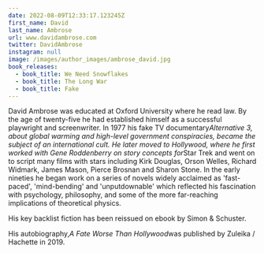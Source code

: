 ```yaml
---
date: 2022-08-09T12:33:17.123245Z
first_name: David
last_name: Ambrose
url: www.davidambrose.com
twitter: DavidAmbrose
instagram: null
image: /images/author_images/ambrose_david.jpg
book_releases:
  - book_title: We Need Snowflakes
  - book_title: The Long War
  - book_title: Fake
---
```

David Ambrose was educated at Oxford University where he read law. By the age of twenty-five he had established himself as a successful playwright and screenwriter. In 1977 his fake TV documentary*Alternative 3, about global warming and high-level government conspiracies, became the subject of an international cult. He later moved to Hollywood, where he first worked with Gene Roddenberry on story concepts for*Star Trek and went on to script many films with stars including Kirk Douglas, Orson Welles, Richard Widmark, James Mason, Pierce Brosnan and Sharon Stone. In the early nineties he began work on a series of novels widely acclaimed as 'fast-paced', 'mind-bending' and 'unputdownable' which reflected his fascination with psychology, philosophy, and some of the more far-reaching implications of theoretical physics. 

His key backlist fiction has been reissued on ebook by Simon & Schuster.

His autobiography,*A Fate Worse Than Hollywood*was published by Zuleika / Hachette in 2019.